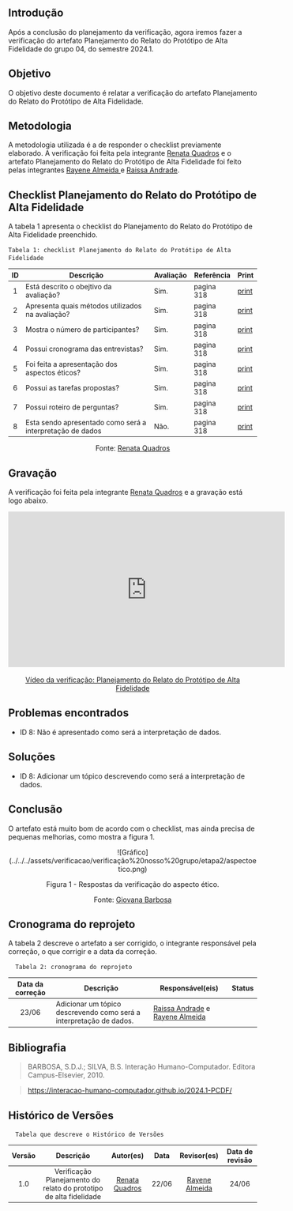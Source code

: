 ## Introdução
Após a conclusão do planejamento da verificação, agora iremos fazer a verificação do artefato Planejamento do Relato do Protótipo de Alta Fidelidade do grupo 04, do semestre 2024.1.

## Objetivo
O objetivo deste documento é relatar a verificação do artefato Planejamento do Relato do Protótipo de Alta Fidelidade.

## Metodologia
A metodologia utilizada é a de responder o checklist previamente elaborado. A verificação foi feita pela integrante [Renata Quadros](https://github.com/Renatinha28) e o artefato Planejamento do Relato do Protótipo de Alta Fidelidade foi feito pelas integrantes [Rayene Almeida ](https://github.com/rayenealmeida) e [Raissa Andrade](https://github.com/RaissaAndradeS).

## Checklist Planejamento do Relato do Protótipo de Alta Fidelidade
A tabela 1 apresenta o checklist do Planejamento do Relato do Protótipo de Alta Fidelidade preenchido.

    Tabela 1: checklist Planejamento do Relato do Protótipo de Alta Fidelidade

| ID | Descrição | Avaliação | Referência | Print |
| :----: | --------- | ---------- | ----------- | ------- |
|1|Está descrito o obejtivo da avaliação?|Sim.|pagina 318|[print](../../../assets/verificacao/verificação%20nosso%20grupo/etapa%205/planejavalia2.png)|
|2| Apresenta quais métodos utilizados na avaliação?|Sim.|pagina 318|[print](../../../assets/verificacao/verificação%20nosso%20grupo/etapa%205/planejavalia2.png)|
|3| Mostra o número de participantes?|Sim.|pagina 318|[print](../../../assets/verificacao/verificação%20nosso%20grupo/etapa%205/planejavalia2.png)|
|4| Possui cronograma das entrevistas?|Sim.|pagina 318|[print](../../../assets/verificacao/verificação%20nosso%20grupo/etapa%205/planejavalia2.png)|
|5| Foi feita a apresentação dos aspectos éticos?|Sim.|pagina 318|[print](../../../assets/verificacao/verificação%20nosso%20grupo/etapa%205/planejavalia2.png)|
|6| Possui as tarefas propostas?|Sim.|pagina 318|[print](../../../assets/verificacao/verificação%20nosso%20grupo/etapa%205/planejavalia2.png)|
|7| Possui roteiro de perguntas?|Sim.|pagina 318|[print](../../../assets/verificacao/verificação%20nosso%20grupo/etapa%205/planejavalia2.png)|
|8| Esta sendo apresentado como será a interpretação de dados|Não.|pagina 318|[print](../../../assets/verificacao/verificação%20nosso%20grupo/etapa%205/planejavalia2.png)|

  <center> <p>Fonte: <a href="https://github.com/Renatinha28">Renata Quadros</a></p></center>

## Gravação 
A verificação foi feita pela integrante [Renata Quadros](https://github.com/Renatinha28) e a gravação está logo abaixo.

<p style="text-align: center">
    <iframe width="560" height="315" src="https://www.youtube.com/embed/hK30G4EB_WQ" title="YouTube video player" frameborder="0" allow="accelerometer; autoplay; clipboard-write; encrypted-media; gyroscope; picture-in-picture; web-share" referrerpolicy="strict-origin-when-cross-origin" allowfullscreen></iframe>
</p>
<p style="text-align: center">
    <a href="https://www.youtube.com/watch?v=hK30G4EB_WQ" target="_blank">Vídeo da verificação: Planejamento do Relato do Protótipo de Alta Fidelidade  </a>
</p>

## Problemas encontrados
- ID 8: Não é apresentado como será a interpretação de dados.

## Soluções
- ID 8: Adicionar um tópico descrevendo como será a interpretação de dados.

## Conclusão
O artefato está muito bom de acordo com o checklist, mas ainda precisa de pequenas melhorias, como mostra a figura 1.
<center>
![Gráfico](../../../assets/verificacao/verificação%20nosso%20grupo/etapa2/aspectoetico.png)
<div align="center">
<p> Figura 1 - Respostas da verificação do aspecto ético.</p>
 <center>  <p>Fonte: <a href="https://github.com/gio221">Giovana Barbosa</a></p></center>        
</div></center>

## Cronograma do reprojeto
A tabela 2 descreve o artefato a ser corrigido, o integrante responsável pela correção, o que corrigir e a data da correção.

      Tabela 2: cronograma do reprojeto
| Data da correção | Descrição | Responsável(eis) | Status |
| :----------------------: | -------------------- | ---------------- | --------------- |
|23/06| Adicionar um tópico descrevendo como será a interpretação de dados. | [Raissa Andrade](https://github.com/RaissaAndradeS) e [Rayene Almeida ](https://github.com/rayenealmeida) | |


## Bibliografia
> BARBOSA, S.D.J.; SILVA, B.S. Interação Humano-Computador. Editora Campus-Elsevier, 2010.

> https://interacao-humano-computador.github.io/2024.1-PCDF/

## Histórico de Versões
      Tabela que descreve o Histórico de Versões

|     Versão       |     Descrição      |      Autor(es)      | Data           |  Revisor(es)          |Data de revisão|
| :----------------------------------------------------------: | :-------------------------------: | :-------------------------------------------------: | :-------------------------------: |  :-------------------------------: | :-------------------------------: |
| 1.0 | Verificação Planejamento do relato do prototipo de alta fidelidade |  [Renata Quadros](https://github.com/Renatinha28) | 22/06 |[Rayene Almeida](https://github.com/rayenealmeida) | 24/06| 